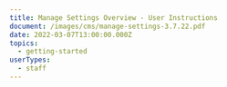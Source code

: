 ```yaml
---
title: Manage Settings Overview - User Instructions
document: /images/cms/manage-settings-3.7.22.pdf
date: 2022-03-07T13:00:00.000Z
topics:
  - getting-started
userTypes:
  - staff
---
```

